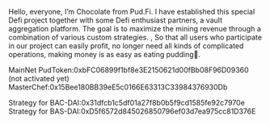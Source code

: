 Hello, everyone, I’m Chocolate from Pud.Fi. I have established this special Defi project together with some Defi enthusiast partners, a vault aggregation platform. The goal is to maximize the mining revenue through a combination of various custom strategies. , So that all users who participate in our project can easily profit, no longer need all kinds of complicated operations, making money is as easy as eating pudding🍮. 

MainNet
PudToken:0xbFC06899f1bf8e3E2150621d00fBb08F96D09360  (not activated yet)
MasterChef:0x15Bee180BB39eE5c0166E63313C33984376930Db

Strategy for BAC-DAI:0x31dfcb1c5df01a27f8b0b5f9cd1585fe92c7970e
Strategy for BAS-DAI:0xD5f6572d845026850796ef03d7ea975cc81D376E

